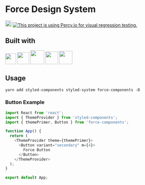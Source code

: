# Force Design System

<a href="https://badge.fury.io/js/force-components"><img src="https://badge.fury.io/js/force-components.svg" alt="npm version" height="20"></a>
[![This project is using Percy.io for visual regression testing.](https://percy.io/static/images/percy-badge.svg)](https://percy.io/Force/Force)


## Built with
<p float="left">
    <a href="https://www.typescriptlang.org"><img height="34" src="https://raw.githubusercontent.com/remojansen/logo.ts/master/ts.png" /></a>
  <a href="https://reactjs.org/"><img height="38" src="https://cdn4.iconfinder.com/data/icons/logos-3/600/React.js_logo-512.png" /></a>
    <a href="https://styled-components.com"><img height="44" src="https://styled-components.com/favicon.png" /></a>
  <a href="https://storybook.js.org/"><img height="40" src="https://pbs.twimg.com/profile_images/1100804485616566273/sOct-Txm_400x400.png" /></a>
  <a href="https://percy.io/"><img height="42" src="https://www.saashub.com/images/app/service_logos/16/9738bbfbfe44/large.png?1539856066" /></a>

</p>

## Usage

`yarn add styled-components styled-system force-components -D`

### Button Example
```javascript
import React from 'react';
import { ThemeProvider } from 'styled-components';
import { themePrimer, Button } from 'force-components';

function App() {
  return (
    <ThemeProvider theme={themePrimer}>
      <Button variant="secondary" m={4}>
        Force Button
      </Button>
    </ThemeProvider>
  );
}

export default App;
```
